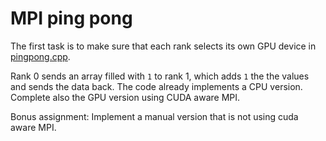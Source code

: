 # MPI ping pong 

The first task is to make sure that each rank selects its own GPU device in
[pingpong.cpp](pingpong.cpp).

Rank 0 sends an array filled with `1` to rank 1, which adds `1` the the values
and sends the data back. The code already implements a CPU version. Complete
also the GPU version using CUDA aware MPI.

Bonus assignment: Implement a manual version that is not using cuda aware MPI.

